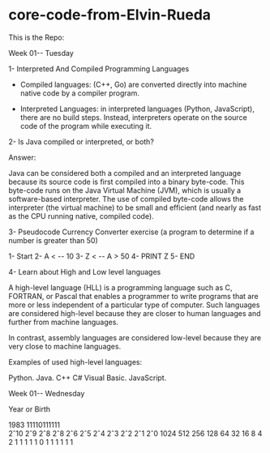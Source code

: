 # core-code-from-Elvin-Rueda

This is the Repo:

Week 01-- Tuesday


1- Interpreted And Compiled Programming Languages

* Compiled languages: (C++, Go) are converted directly into machine native code by a compiler program.

* Interpreted Languages: in interpreted languages (Python, JavaScript), there are no build steps. Instead, interpreters operate on the source code of the program while executing it.


2- Is Java compiled or interpreted, or both? 

Answer:

Java can be considered both a compiled and an interpreted language because its source code is first compiled into a binary byte-code. This byte-code runs on the Java Virtual Machine (JVM), which is usually a software-based interpreter. The use of compiled byte-code allows the interpreter (the virtual machine) to be small and efficient (and nearly as fast as the CPU running native, compiled code). 


3- Pseudocode Currency Converter exercise (a program to determine if a number is greater than 50)

   1- Start
   2- A < -- 10
   3- Z < -- A > 50
   4- PRINT Z
   5- END
   

4- Learn about High and Low level languages


A high-level language (HLL) is a programming language such as C, FORTRAN, or Pascal that enables a programmer to write programs that are more or less independent of a particular type of computer. Such languages are considered high-level because they are closer to human languages and further from machine languages.

In contrast, assembly languages are considered low-level because they are very close to machine languages.


Examples of used high-level languages:

Python.
Java.
C++
C#
Visual Basic.
JavaScript.


Week 01-- Wednesday

Year or Birth

1983	11110111111									
2ˆ10	2ˆ9	2ˆ8	2ˆ8	2ˆ6	2ˆ5	2ˆ4	2ˆ3	2ˆ2	2ˆ1	2ˆ0
1024	512	256	128	64	   32	   16	    8	   4	   2	    1
1	     1	  1	  1	 0	    1	   1	    1	   1	   1	    1


   
